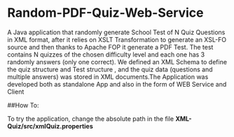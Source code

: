Random-PDF-Quiz-Web-Service
===========================

A Java application that randomly generate School Test of N Quiz Questions in XML format, after it relies on XSLT Transformation to generate an XSL-FO source and then thanks to Apache FOP it generate a PDF Test. The test contains N quizzes of the chosen difficulty level and each one has 3 randomly answers (only one correct). We defined an XML Schema to define the quiz structure and Test structure , and the quiz data (questions and multiple answers) was stored in XML documents.The Application was developed both as standalone App and also in the form of WEB Service and Client

##How To:

To try the application, change the absolute path in the file **XML-Quiz/src/xmlQuiz.properties**  

